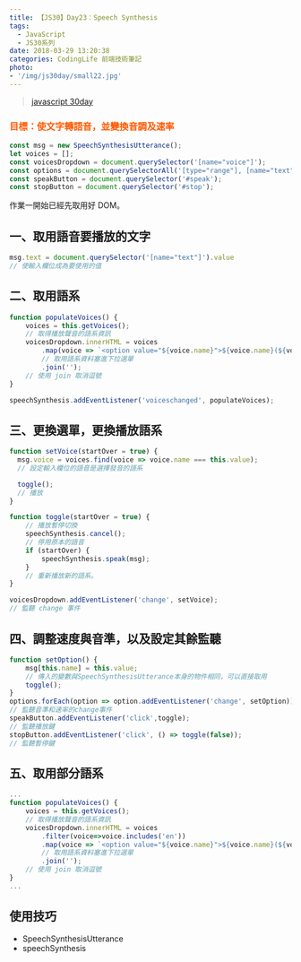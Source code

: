 ```yaml
---
title: 【JS30】Day23：Speech Synthesis
tags:
  - JavaScript
  - JS30系列
date: 2018-03-29 13:20:38
categories: CodingLife 前端技術筆記
photo:
- '/img/js30day/small22.jpg'
---
```


> [javascript 30day](https://javascript30.com/)

<!-- more -->

### <span style="color:#ff5900">目標：使文字轉語音，並變換音調及速率</span>

```js
const msg = new SpeechSynthesisUtterance();
let voices = [];
const voicesDropdown = document.querySelector('[name="voice"]');
const options = document.querySelectorAll('[type="range"], [name="text"]');
const speakButton = document.querySelector('#speak');
const stopButton = document.querySelector('#stop');
```
作業一開始已經先取用好 DOM。

## 一、取用語音要播放的文字
```js
msg.text = document.querySelector('[name="text"]').value
// 使輸入欄位成為要使用的值
``` 

## 二、取用語系

```js
function populateVoices() {
    voices = this.getVoices();
    // 取得播放聲音的語系資訊
    voicesDropdown.innerHTML = voices
        .map(voice => `<option value="${voice.name}">${voice.name}(${voice.lang})</option>`)
        // 取用語系資料塞進下拉選單
        .join('');
    // 使用 join 取消逗號
}

speechSynthesis.addEventListener('voiceschanged', populateVoices);
```

## 三、更換選單，更換播放語系
```js
function setVoice(startOver = true) {
  msg.voice = voices.find(voice => voice.name === this.value);
  // 設定輸入欄位的語音是選擇發音的語系

  toggle();
  // 播放
}

function toggle(startOver = true) {
    // 播放暫停切換
    speechSynthesis.cancel();
    // 停用原本的語音
    if (startOver) {
        speechSynthesis.speak(msg);
    }
    // 重新播放新的語系。
}

voicesDropdown.addEventListener('change', setVoice);
// 監聽 change 事件
```

## 四、調整速度與音準，以及設定其餘監聽

```js
function setOption() {
    msg[this.name] = this.value;
    // 傳入的變數與SpeechSynthesisUtterance本身的物件相同，可以直接取用
    toggle();
}
options.forEach(option => option.addEventListener('change', setOption))
// 監聽音準和速率的change事件
speakButton.addEventListener('click',toggle);
// 監聽播放鍵
stopButton.addEventListener('click', () => toggle(false));
// 監聽暫停鍵
```

## 五、取用部分語系

```js
...
function populateVoices() {
    voices = this.getVoices();
    // 取得播放聲音的語系資訊
    voicesDropdown.innerHTML = voices
        .filter(voice=>voice.includes('en'))
        .map(voice => `<option value="${voice.name}">${voice.name}(${voice.lang})</option>`)
        // 取用語系資料塞進下拉選單
        .join('');
    // 使用 join 取消逗號
}
...
```


## 使用技巧
- SpeechSynthesisUtterance
- speechSynthesis